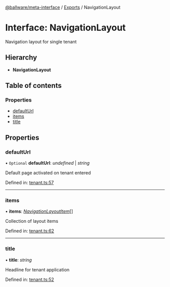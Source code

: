 [@ballware/meta-interface](../README.md) / [Exports](../modules.md) / NavigationLayout

# Interface: NavigationLayout

Navigation layout for single tenant

## Hierarchy

* **NavigationLayout**

## Table of contents

### Properties

- [defaultUrl](navigationlayout.md#defaulturl)
- [items](navigationlayout.md#items)
- [title](navigationlayout.md#title)

## Properties

### defaultUrl

• `Optional` **defaultUrl**: *undefined* \| *string*

Default page activated on tenant entered

Defined in: [tenant.ts:57](https://github.com/frankball/ballware-meta-interface/blob/08dd5e4/src/tenant.ts#L57)

___

### items

• **items**: [*NavigationLayoutItem*](navigationlayoutitem.md)[]

Collection of layout items

Defined in: [tenant.ts:62](https://github.com/frankball/ballware-meta-interface/blob/08dd5e4/src/tenant.ts#L62)

___

### title

• **title**: *string*

Headline for tenant application

Defined in: [tenant.ts:52](https://github.com/frankball/ballware-meta-interface/blob/08dd5e4/src/tenant.ts#L52)
